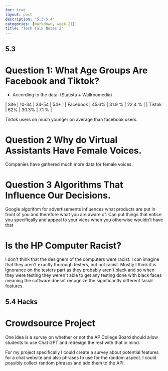 ```yaml
---
toc: true
layout: post
description: "5.3-5.4"
categories: [markdown, week-21]
title: "Tech Talk Notes 2"
---
```


## 5.3

# Question 1: What Age Groups Are Facebook and Tiktok?

- According to the data: (Statista + Wallroomedia)

| Site | 10-34 | 34-54 | 54+ |
| Facebook | 45.6% | 31.9 % | 22.4 % |
| Tiktok | 62% | 30.3% | 7.1 % |

Tiktok users on much younger on average than facebook users.

# Question 2 Why do Virtual Assistants Have Female Voices.

Companies have gathered much more data for female voices. 

# Question 3 Algorithms That Influence Our Decisions.

Google algorithm for advertisements influences what products are put in front of you and therefore what you are aware of. Can put things that entice you specifically and appeal to your vices when you otherwise wouldn't have that

# Is the HP Computer Racist?

I don't think that the designers of the computers were racist. I can imagine that they aren't exactly thorough testers, but not racist. Mostly I think it is ignorance on the testers part as they probably aren't black and so when they were testing they weren't able to get any testing done with black faces meaning the software doesnt recognize the significantly different facial features.

## 5.4 Hacks

# Crowdsource Project

One idea is a survey on whether or not the AP College Board should allow students to use Chat GPT and redesign the rest with that in mind.

For my project specifically I could create a survey about potential features for a chat website and also phrases to use for the random aspect. I could possibly collect random phrases and add them to the API.